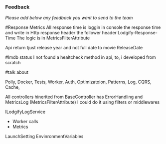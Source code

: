 ### Feedback

*Please add below any feedback you want to send to the team*

#Response Metrics
All response time is loggin in console the response time and write in Http response header the follower header Lodgify-Response-Time
The logic is in MetricsFilterAttribute

Api return tjust release year and not full date to movie ReleaseDate

#Imdb status
I not found a healtcheck method in api, to, i developed from scratch


#talk about

Polly, Docker, Tests, Worker, Auth, Optimizatoion, Patterns, Log, CQRS, Cache,

All controllers hinerited from BaseController has ErrorHandling and MetricsLog (MetricsFilterAttribute)
I could do it using filters or middlewares

ILodgifyLogService
 - Worker calls
 - Metrics

 LaunchSetting EnvinronmentVariables